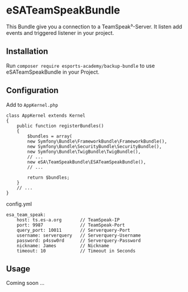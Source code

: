 # eSATeamSpeakBundle

This Bundle give you a connection to a TeamSpeak³-Server. It listen add events and triggered listener in your project.

## Installation

Run `composer require esports-academy/backup-bundle` to use eSATeamSpeakBundle in your Project.

## Configuration

Add to `AppKernel.php`

    class AppKernel extends Kernel
    {
        public function registerBundles()
        {
            $bundles = array(
            new Symfony\Bundle\FrameworkBundle\FrameworkBundle(),
            new Symfony\Bundle\SecurityBundle\SecurityBundle(),
            new Symfony\Bundle\TwigBundle\TwigBundle(),
            // ...
            new eSA\TeamSpeakBundle\ESATeamSpeakBundle(),
            // ...
            
            return $bundles;
        }
        // ...
    }
    
config.yml

    esa_team_speak:
        host: ts.es-a.org       // TeamSpeak-IP
        port: 9987              // TeamSpeak-Port
        query_port: 10011       // Serverquery-Port
        username: serverquery   // Serverquery-Username
        password: p4ssw0rd      // Serverquery-Password
        nickname: James         // Nickname
        timeout: 10             // Timeout in Seconds

## Usage

Coming soon ...